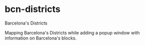 # bcn-districts
Barcelona's Districts

Mapping Barcelona's Districts while adding a popup window with information on Barcelona's blocks.

